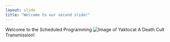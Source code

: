 ```yaml
---
layout: slide
title: "Welcome to our second slide!"
---
```

Welcome to the Scheduled Programming ![Image of Yaktocat](https://i.imgur.com/31ArZss.jpg)
A Death Cult Transmission!
